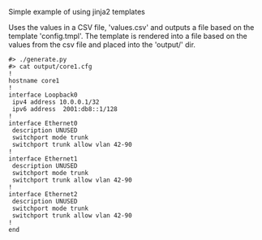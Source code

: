 Simple example of using jinja2 templates

Uses the values in a CSV file, 'values.csv' and outputs a file based on the template 'config.tmpl'.
The template is rendered into a file based on the values from the csv file and placed into the 'output/' dir.

```
#> ./generate.py
#> cat output/core1.cfg 
!
hostname core1
!
interface Loopback0
 ipv4 address 10.0.0.1/32
 ipv6 address  2001:db8::1/128
!
interface Ethernet0
 description UNUSED
 switchport mode trunk
 switchport trunk allow vlan 42-90
!
interface Ethernet1
 description UNUSED
 switchport mode trunk
 switchport trunk allow vlan 42-90
!
interface Ethernet2
 description UNUSED
 switchport mode trunk
 switchport trunk allow vlan 42-90
!
end

```